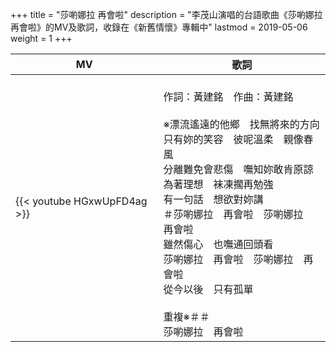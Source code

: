 +++
title = "莎喲娜拉 再會啦"
description = "李茂山演唱的台語歌曲《莎喲娜拉 再會啦》的MV及歌詞，收錄在《新舊情懷》專輯中"
lastmod = 2019-05-06
weight = 1
+++

MV  | 歌詞  
--------------|-------
{{< youtube HGxwUpFD4ag >}}|<br/>作詞：黃建銘　作曲：黃建銘<br/><br/>※漂流遙遠的他鄉　找無將來的方向<br/>只有妳的笑容　彼呢溫柔　親像春風<br/>分離難免會悲傷　嘸知妳敢肯原諒<br/>為著理想　袜凍擱再勉強<br/>有一句話　想欲對妳講<br/>＃莎喲娜拉　再會啦　莎喲娜拉　再會啦<br/>雖然傷心　也嘸通回頭看<br/>莎喲娜拉　再會啦　莎喲娜拉　再會啦<br/>從今以後　只有孤單<br/><br/>重複※＃＃<br/>莎喲娜拉　再會啦